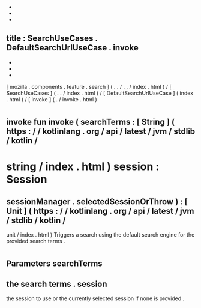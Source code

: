 -
-
-
title
:
SearchUseCases
.
DefaultSearchUrlUseCase
.
invoke
-
-
-
-
[
mozilla
.
components
.
feature
.
search
]
(
.
.
/
.
.
/
index
.
html
)
/
[
SearchUseCases
]
(
.
.
/
index
.
html
)
/
[
DefaultSearchUrlUseCase
]
(
index
.
html
)
/
[
invoke
]
(
.
/
invoke
.
html
)
#
invoke
fun
invoke
(
searchTerms
:
[
String
]
(
https
:
/
/
kotlinlang
.
org
/
api
/
latest
/
jvm
/
stdlib
/
kotlin
/
-
string
/
index
.
html
)
session
:
Session
=
sessionManager
.
selectedSessionOrThrow
)
:
[
Unit
]
(
https
:
/
/
kotlinlang
.
org
/
api
/
latest
/
jvm
/
stdlib
/
kotlin
/
-
unit
/
index
.
html
)
Triggers
a
search
using
the
default
search
engine
for
the
provided
search
terms
.
#
#
#
Parameters
searchTerms
-
the
search
terms
.
session
-
the
session
to
use
or
the
currently
selected
session
if
none
is
provided
.

